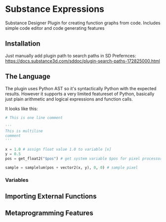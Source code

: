 # Substance Expressions

Substance Designer Plugin for creating function graphs from code. Includes simple code editor and code generating features

## Installation
Just manually add plugin path to search paths in SD Prefernces:
https://docs.substance3d.com/sddoc/plugin-search-paths-172825000.html
## The Language
The plugin uses Python AST so it's syntactically Python with the expected results. However it supports a very limited featureset of Python, basically just plain arithmetic and logical expressions and function calls.

It looks like this:
```python
# This is one line comment

'''
This is multiline
comment
'''

x = 1.0 # assign float value 1.0 to variable [x]
y = 0.5
pos = get_float2("$pos") # get system variable $pos for pixel processor

sample = samplelum(pos + vector2(x, y), 0, 0) # sample pixel 
```

### Variables
## Importing External Functions
## Metaprogramming Features
